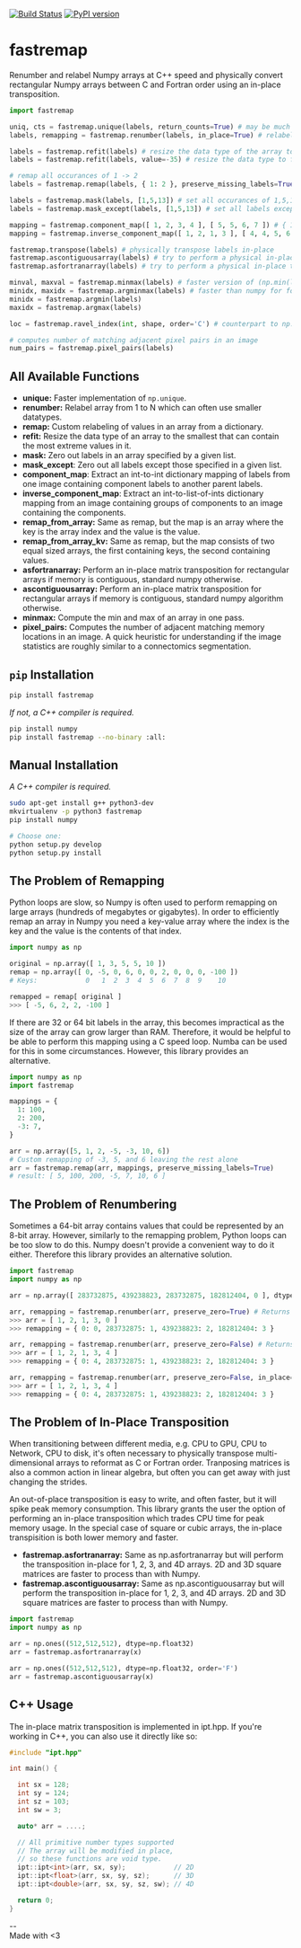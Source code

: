[![Build Status](https://travis-ci.org/seung-lab/fastremap.svg?branch=master)](https://travis-ci.org/seung-lab/fastremap) [![PyPI version](https://badge.fury.io/py/fastremap.svg)](https://badge.fury.io/py/fastremap)  

# fastremap

Renumber and relabel Numpy arrays at C++ speed and physically convert rectangular Numpy arrays between C and Fortran order using an in-place transposition.   

```python
import fastremap

uniq, cts = fastremap.unique(labels, return_counts=True) # may be much faster than np.unique
labels, remapping = fastremap.renumber(labels, in_place=True) # relabel values from 1 and refit data type

labels = fastremap.refit(labels) # resize the data type of the array to fit extrema
labels = fastremap.refit(labels, value=-35) # resize the data type to fit the value provided

# remap all occurances of 1 -> 2
labels = fastremap.remap(labels, { 1: 2 }, preserve_missing_labels=True, in_place=True)

labels = fastremap.mask(labels, [1,5,13]) # set all occurances of 1,5,13 to 0
labels = fastremap.mask_except(labels, [1,5,13]) # set all labels except 1,5,13 to 0

mapping = fastremap.component_map([ 1, 2, 3, 4 ], [ 5, 5, 6, 7 ]) # { 1: 5, 2: 5, 3: 6, 4: 7 }
mapping = fastremap.inverse_component_map([ 1, 2, 1, 3 ], [ 4, 4, 5, 6 ]) # { 1: [ 4, 5 ], 2: [ 4 ], 3: [ 6 ] }

fastremap.transpose(labels) # physically transpose labels in-place
fastremap.ascontiguousarray(labels) # try to perform a physical in-place transposition to C order
fastremap.asfortranarray(labels) # try to perform a physical in-place transposition to F order

minval, maxval = fastremap.minmax(labels) # faster version of (np.min(labels), np.max(labels))
minidx, maxidx = fastremap.argminmax(labels) # faster than numpy for fortran arrays
minidx = fastremap.argmin(labels) 
maxidx = fastremap.argmax(labels) 

loc = fastremap.ravel_index(int, shape, order='C') # counterpart to np.unravel_index

# computes number of matching adjacent pixel pairs in an image
num_pairs = fastremap.pixel_pairs(labels) 
```

## All Available Functions 
- **unique:** Faster implementation of `np.unique`.
- **renumber:** Relabel array from 1 to N which can often use smaller datatypes.
- **remap:** Custom relabeling of values in an array from a dictionary.
- **refit:** Resize the data type of an array to the smallest that can contain the most extreme values in it.
- **mask:** Zero out labels in an array specified by a given list.
- **mask_except**: Zero out all labels except those specified in a given list.
- **component_map**: Extract an int-to-int dictionary mapping of labels from one image containing component labels to another parent labels.  
- **inverse_component_map**: Extract an int-to-list-of-ints dictionary mapping from an image containing groups of components to an image containing the components.  
- **remap_from_array:** Same as remap, but the map is an array where the key is the array index and the value is the value.
- **remap_from_array_kv:** Same as remap, but the map consists of two equal sized arrays, the first containing keys, the second containing values.
- **asfortranarray:** Perform an in-place matrix transposition for rectangular arrays if memory is contiguous, standard numpy otherwise.
- **ascontiguousarray:** Perform an in-place matrix transposition for rectangular arrays if memory is contiguous, standard numpy algorithm otherwise.
- **minmax:** Compute the min and max of an array in one pass.
- **pixel_pairs:** Computes the number of adjacent matching memory locations in an image. A quick heuristic for understanding if the image statistics are roughly similar to a connectomics segmentation.


## `pip` Installation

```bash
pip install fastremap
```

*If not, a C++ compiler is required.*

```bash
pip install numpy
pip install fastremap --no-binary :all:
```

## Manual Installation

*A C++ compiler is required.*

```bash
sudo apt-get install g++ python3-dev 
mkvirtualenv -p python3 fastremap
pip install numpy

# Choose one:
python setup.py develop  
python setup.py install 
```

## The Problem of Remapping

Python loops are slow, so Numpy is often used to perform remapping on large arrays (hundreds of megabytes or gigabytes). In order to efficiently remap an array in Numpy you need a key-value array where the index is the key and the value is the contents of that index. 

```python 
import numpy as np 

original = np.array([ 1, 3, 5, 5, 10 ])
remap = np.array([ 0, -5, 0, 6, 0, 0, 2, 0, 0, 0, -100 ])
# Keys:            0   1  2  3  4  5  6  7  8  9    10

remapped = remap[ original ]
>>> [ -5, 6, 2, 2, -100 ]
```

If there are 32 or 64 bit labels in the array, this becomes impractical as the size of the array can grow larger than RAM. Therefore, it would be helpful to be able to perform this mapping using a C speed loop. Numba can be used for this in some circumstances. However, this library provides an alternative.

```python
import numpy as np
import fastremap 

mappings = {
  1: 100,
  2: 200,
  -3: 7,
}

arr = np.array([5, 1, 2, -5, -3, 10, 6])
# Custom remapping of -3, 5, and 6 leaving the rest alone
arr = fastremap.remap(arr, mappings, preserve_missing_labels=True) 
# result: [ 5, 100, 200, -5, 7, 10, 6 ]
```

## The Problem of Renumbering 

Sometimes a 64-bit array contains values that could be represented by an 8-bit array. However, similarly to the remapping problem, Python loops can be too slow to do this. Numpy doesn't provide a convenient way to do it either. Therefore this library provides an alternative solution.

```python
import fastremap
import numpy as np

arr = np.array([ 283732875, 439238823, 283732875, 182812404, 0 ], dtype=np.int64) 

arr, remapping = fastremap.renumber(arr, preserve_zero=True) # Returns uint8 array
>>> arr = [ 1, 2, 1, 3, 0 ]
>>> remapping = { 0: 0, 283732875: 1, 439238823: 2, 182812404: 3 }

arr, remapping = fastremap.renumber(arr, preserve_zero=False) # Returns uint8 array
>>> arr = [ 1, 2, 1, 3, 4 ]
>>> remapping = { 0: 4, 283732875: 1, 439238823: 2, 182812404: 3 }

arr, remapping = fastremap.renumber(arr, preserve_zero=False, in_place=True) # Mutate arr to use less memory
>>> arr = [ 1, 2, 1, 3, 4 ]
>>> remapping = { 0: 4, 283732875: 1, 439238823: 2, 182812404: 3 }
```

## The Problem of In-Place Transposition 

When transitioning between different media, e.g. CPU to GPU, CPU to Network, CPU to disk, it's often necessary to physically transpose multi-dimensional arrays to reformat as C or Fortran order. Tranposing matrices is also a common action in linear algebra, but often you can get away with just changing the strides.

An out-of-place transposition is easy to write, and often faster, but it will spike peak memory consumption. This library grants the user the option of performing an in-place transposition which trades CPU time for peak memory usage. In the special case of square or cubic arrays, the in-place transpisition is both lower memory and faster.

- **fastremap.asfortranarray:** Same as np.asfortranarray but will perform the transposition in-place for 1, 2, 3, and 4D arrays. 2D and 3D square matrices are faster to process than with Numpy.
- **fastremap.ascontiguousarray:** Same as np.ascontiguousarray but will perform the transposition in-place for 1, 2, 3, and 4D arrays. 2D and 3D square matrices are faster to process than with Numpy.

```python
import fastremap
import numpy as np 

arr = np.ones((512,512,512), dtype=np.float32)
arr = fastremap.asfortranarray(x)

arr = np.ones((512,512,512), dtype=np.float32, order='F')
arr = fastremap.ascontiguousarray(x)
```

## C++ Usage

The in-place matrix transposition is implemented in ipt.hpp. If you're working in C++, you can also use it directly like so:

```cpp
#include "ipt.hpp"

int main() {

  int sx = 128;
  int sy = 124;
  int sz = 103;
  int sw = 3;

  auto* arr = ....;

  // All primitive number types supported
  // The array will be modified in place, 
  // so these functions are void type.
  ipt::ipt<int>(arr, sx, sy);            // 2D
  ipt::ipt<float>(arr, sx, sy, sz);      // 3D
  ipt::ipt<double>(arr, sx, sy, sz, sw); // 4D

  return 0;
}
```

--  
Made with <3



